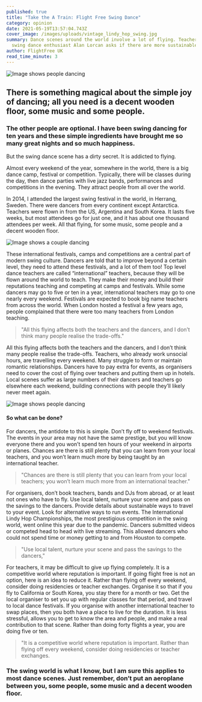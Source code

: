 ```yaml
---
published: true
title: "Take the A Train: Flight Free Swing Dance"
category: opinion
date: 2021-05-19T13:57:04.743Z
cover_image: /images/uploads/vintage_lindy_hop_swing.jpg
summary: Dance scenes around the world involve a lot of flying. Teacher and
  swing dance enthusiast Alan Lorcan asks if there are more sustainable options.
author: FlightFree UK
read_time_minute: 3
---
```

![Image shows people dancing](/images/uploads/vintage_lindy_hop_swing.jpg "Some time off the ground is ok")

## There is something magical about the simple joy of dancing; all you need is a decent wooden floor, some music and some people.

### The other people are optional. I have been swing dancing for ten years and these simple ingredients have brought me so many great nights and so much happiness.

But the swing dance scene has a dirty secret. It is addicted to flying.

Almost every weekend of the year, somewhere in the world, there is a big dance camp, festival or competition. Typically, there will be classes during the day, then dance parties with live jazz bands, performances and competitions in the evening. They attract people from all over the world. 

In 2014, I attended the largest swing festival in the world, in Herrang, Sweden. There were dancers from every continent except Antarctica. Teachers were flown in from the US, Argentina and South Korea. It lasts five weeks, but most attendees go for just one, and it has about one thousand attendees per week. All that flying, for some music, some people and a decent wooden floor.

![Image shows a couple dancing ](/images/uploads/lindy-hop-swing-dance.jpg)

These international festivals, camps and competitions are a central part of modern swing culture. Dancers are told that to improve beyond a certain level, they need to attend these festivals, and a lot of them too! Top level dance teachers are called “international” teachers, because they will be flown around the world to teach. They make their money and build their reputations teaching and competing at camps and festivals. While some dancers may go to five or ten in a year, international teachers may go to one nearly every weekend. Festivals are expected to book big name teachers from across the world. When London hosted a festival a few years ago, people complained that there were too many teachers from London teaching.

> "All this flying affects both the teachers and the dancers, and I don’t think many people realise the trade-offs."

All this flying affects both the teachers and the dancers, and I don’t think many people realise the trade-offs. Teachers, who already work unsocial hours, are travelling every weekend. Many struggle to form or maintain romantic relationships. Dancers have to pay extra for events, as organisers need to cover the cost of flying over teachers and putting them up in hotels. Local scenes suffer as large numbers of their dancers and teachers go elsewhere each weekend, building connections with people they’ll likely never meet again.

![Image shows people dancing ](/images/uploads/lindy-hop-dancing.jpg)

#### So what can be done?

For dancers, the antidote to this is simple. Don’t fly off to weekend festivals. The events in your area may not have the same prestige, but you will know everyone there and you won’t spend ten hours of your weekend in airports or planes. Chances are there is still plenty that you can learn from your local teachers, and you won’t learn much more by being taught by an international teacher.

> "Chances are there is still plenty that you can learn from your local teachers; you won’t learn much more from an international teacher."

For organisers, don’t book teachers, bands and DJs from abroad, or at least not ones who have to fly. Use local talent, nurture your scene and pass on the savings to the dancers. Provide details about sustainable ways to travel to your event. Look for alternative ways to run events. The International Lindy Hop Championships, the most prestigious competition in the swing world, went online this year due to the pandemic. Dancers submitted videos or competed head to head with live streaming. This allowed dancers who could not spend time or money getting to and from Houston to compete.

> "Use local talent, nurture your scene and pass the savings to the dancers,"

For teachers, it may be difficult to give up flying completely. It is a competitive world where reputation is important. If going flight free is not an option, here is an idea to reduce it. Rather than flying off every weekend, consider doing residencies or teacher exchanges. Organise it so that if you fly to California or South Korea, you stay there for a month or two. Get the local organiser to set you up with regular classes for that period, and travel to local dance festivals. If you organise with another international teacher to swap places, then you both have a place to live for the duration. It is less stressful, allows you to get to know the area and people, and make a real contribution to that scene. Rather than doing forty flights a year, you are doing five or ten.

> "It is a competitive world where reputation is important. Rather than flying off every weekend, consider doing residencies or teacher exchanges. 

### The swing world is what I know, but I am sure this applies to most dance scenes. Just remember, don’t put an aeroplane between you, some people, some music and a decent wooden floor.